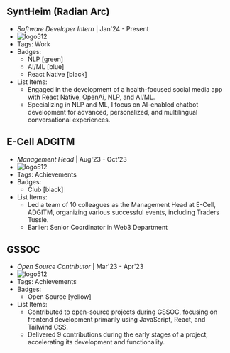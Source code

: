## SyntHeim (Radian Arc)
- *Software Developer Intern* | Jan'24 - Present
- ![logo512](assets/experience/SyntHeim_logo.png)
- Tags: Work
- Badges:
  - NLP [green]
  - AI/ML [blue]
  - React Native [black] 
- List Items:
  - Engaged in the development of a health-focused social media app with React Native, OpenAi, NLP, and AI/ML.
  - Specializing in NLP and ML, I focus on AI-enabled chatbot development for advanced, personalized, and multilingual conversational experiences.

## E-Cell ADGITM
- *Management Head* | Aug'23 - Oct'23
- ![logo512](assets/experience/ecell_adgitm_logo.png)
- Tags: Achievements
- Badges:
  - Club [black]
- List Items:
  - Led a team of 10 colleagues as the Management Head at E-Cell, ADGITM, organizing various successful events, including Traders Tussle.
  - Earlier: Senior Coordinator in Web3 Department

## GSSOC
- *Open Source Contributor* | Mar'23 - Apr'23
- ![logo512](assets/experience/gssoc-logo.png)
- Tags: Achievements
- Badges:
  - Open Source [yellow]
- List Items:
  - Contributed to open-source projects during GSSOC, focusing on frontend development primarily using JavaScript, React, and Tailwind CSS.
  - Delivered 9 contributions during the early stages of a project, accelerating its development and functionality.